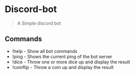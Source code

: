 # Discord-bot
> A Simple discord bot

## Commands
- !help - Show all bot commands
- !ping - Shows the current ping of the bot server
- !dice - Throw one or more dice up and display the result
- !coinflip - Throw a coin up and display the result

